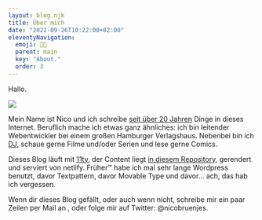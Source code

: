 ```yaml
---
layout: blog.njk
title: Über mich
date: "2022-09-26T10:22:00+02:00"
eleventyNavigation:
  emoji: 👨‍💻
  parent: main
  key: "About."
  order: 3
---
```


Hallo.

![](/img/nico_thorsminde.jpg)

Mein Name ist Nico und ich schreibe [seit über 20 Jahren](/blog/2022/05/12/20-jahre-couchblog/) Dinge in dieses Internet. Beruflich mache ich etwas ganz ähnliches: ich bin leitender Webentwickler bei einem großen Hamburger Verlagshaus. Nebenbei bin ich [DJ](https://www.mixcloud.com/OgeeTheOldie/), schaue gerne Filme und/oder Serien und lese gerne Comics.

Dieses Blog läuft mit [11ty](https://www.11ty.dev/), der Content liegt [in diesem Repository](https://github.com/codecandies/couchblog), gerendert und serviert von netlify. Früher™️ habe ich mal sehr lange Wordpress benutzt, davor Textpattern, davor Movable Type und davor… ach, das hab ich vergessen.

Wenn dir dieses Blog gefällt, oder auch wenn nicht, schreibe mir ein paar Zeilen per Mail an <span id="ds-email"></span>, oder folge mir auf Twitter: @nicobruenjes.

<script type="text/javascript">
  (function(d) {
    var e = 'bmljb0Bjb3VjaGJsb2cuZGU=',
    p2 = d.querySelector('#ds-email');
    p2.insertAdjacentHTML('afterbegin', atob(e));
  })(document);
</script>
